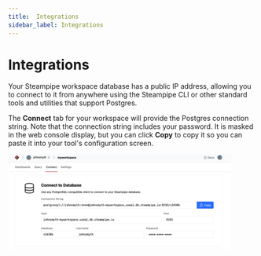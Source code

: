 ```yaml
---
title:  Integrations
sidebar_label: Integrations
---
```


# Integrations

Your Steampipe workspace database has a public IP address, allowing you to connect to it from anywhere using the Steampipe CLI or other standard tools and utilities that support Postgres.

The **Connect** tab for your workspace will provide the Postgres connection string.  Note that the connection string includes your password.  It is masked in the web console display, but you can click **Copy** to copy it so you can paste it into your tool's configuration screen.

<div style={{"borderWidth":"thin", "borderStyle":"solid", "borderColor":"lightgray", "padding":"12px", "marginTop":"1em", "marginBottom":"1em", "width":"90%"}}>
<img src="/images/docs/cloud/int_connecting.png" width="90%"/>
</div>





